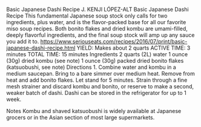 Basic Japanese Dashi Recipe
J. KENJI LÓPEZ-ALT
Basic Japanese Dashi Recipe
This fundamental Japanese soup stock only calls for two ingredients, plus water, and is the flavor-packed base for all our favorite miso soup recipes. Both bonito flakes and dried kombu are umami-filled, deeply flavorful ingredients, and the final soup stock will amp up any sauce you add it to.
https://www.seriouseats.com/recipes/2016/07/print/basic-japanese-dashi-recipe.html
YIELD:
Makes about 2 quarts
ACTIVE TIME:
3 minutes
TOTAL TIME:
15 minutes
Ingredients
2 quarts (2L) water
1 ounce (30g) dried kombu (see note)
1 ounce (30g) packed dried bonito flakes (katsuobushi, see note)
Directions
1.
Combine water and kombu in a medium saucepan. Bring to a bare simmer over medium heat. Remove from heat and add bonito flakes. Let stand for 5 minutes. Strain through a fine mesh strainer and discard kombu and bonito, or reserve to make a second, weaker batch of dashi. Dashi can be stored in the refrigerator for up to 1 week.

Notes
Kombu and shaved katsuobushi is widely available at Japanese grocers or in the Asian section of most large supermarkets.
